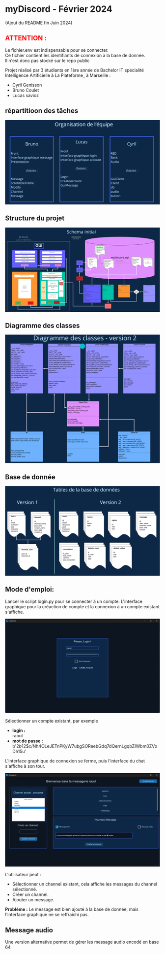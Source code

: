 # myDiscord - Février 2024
(Ajout du README fin Juin 2024)

## <span style="color: red;">ATTENTION :  
Le fichier.env est indispensable pour se connecter.  
Ce fichier contient les identifiants de connexion à la base de donnée.  
Il n'est donc pas stocké sur le repo public</span>

Projet réalisé par 3 étudiants en 1ère année de Bachelor IT spécialité Intelligence Artificielle à La Plateforme_ à Marseille :
- Cyril Genisson
- Bruno Coulet
- Lucas savioz


## répartitioon des tâches

![Illustration](img/equipe.png)


## Structure du projet

![Illustration](img/schema.png)

## Diagramme des classes

![Illustration](img/classes.png)

## Base de donnée

![Illustration](img/tables.png)

## Mode d'emploi:

Lancer le script login.py pour se connecter à un compte.
L'interface graphique pour la créaction de compte et la connexion à un compte existant s'affiche.

![Illustration](img/login.png)

Sélectionner un compte existant, par exemple
- **login :**  
raoul
- **mot de passe :**  
b'$2b$12$c/Nh4OLeJETnPKyW7ubgSOReebGdq7dQernLgqbZIWbm0ZVxDh15u'

L'interface graphique de connexion se ferme, puis l'interface du chat s'affiche à son tour.

![Illustration](img/message_1.png)


L'utilisateur peut  :
- Sélectionner un channel existant, cela affiche les messages du channel sélectionné.
- Créer un channel.
- Ajouter un message.

**Problème :**
Le message est bien ajouté à la base de donnée, mais l'interface graphique ne se reffraichi pas.


## Message audio
Une version alternative permet de gérer les message audio encodé en base 64

